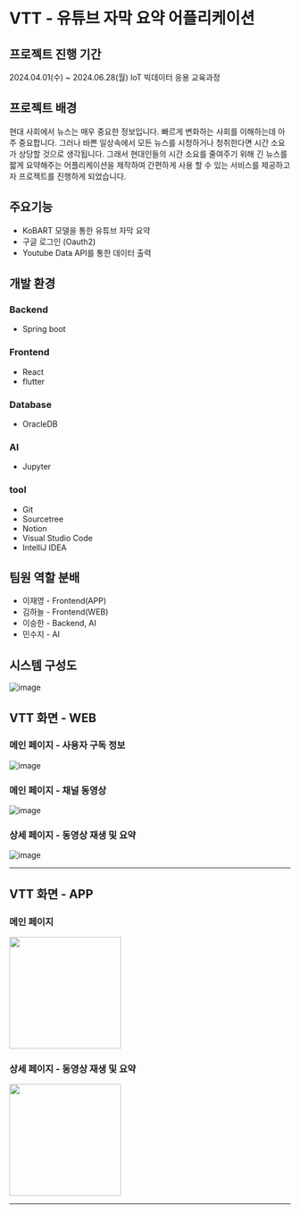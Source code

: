 # VTT - 유튜브 자막 요약 어플리케이션

## 프로젝트 진행 기간
2024.04.01(수) ~ 2024.06.28(월)
IoT 빅데이터 응용 교육과정

## 프로젝트 배경
현대 사회에서 뉴스는 매우 중요한 정보입니다. 빠르게 변화하는 사회를 이해하는데 아주 중요합니다. 그러나 바쁜 일상속에서 모든 뉴스를 시청하거나 청취한다면 시간 소요가 상당할 것으로 생각됩니다. 그래서 현대인들의 시간 소요를 줄여주기 위해 긴 뉴스를 짧게 요약해주는 어플리케이션을 제작하여 간편하게 사용 할 수 있는 서비스를 제공하고자 프로젝트를 진행하게 되었습니다.

## 주요기능
- KoBART 모델을 통한 유튜브 자막 요약
- 구글 로그인 (Oauth2)
- Youtube Data API를 통한 데이터 출력
  
## 개발 환경
### Backend 
- Spring boot
### Frontend 
- React
- flutter
### Database 
- OracleDB
### AI
- Jupyter
### tool 
- Git
- Sourcetree
- Notion
- Visual Studio Code
- IntelliJ IDEA

## 팀원 역할 분배
- 이재영 - Frontend(APP)
- 김하늘 - Frontend(WEB)
- 이승한 - Backend, AI
- 민수지 - AI
  
## 시스템 구성도
![image](https://github.com/user-attachments/assets/01091b47-aa2c-429a-9c66-2c7795d56e64)

## VTT 화면 - WEB

### 메인 페이지 - 사용자 구독 정보
![image](https://github.com/user-attachments/assets/bc15287b-4d40-4430-9e93-a42f43e04794)

### 메인 페이지 - 채널 동영상
![image](https://github.com/user-attachments/assets/70b36f1a-8212-47cc-a9b7-35136b8dbcf7)

### 상세 페이지 - 동영상 재생 및 요약
![image](https://github.com/user-attachments/assets/825fa14f-5a8c-42f0-9e63-ff5073f8c4ae)

----------

## VTT 화면 - APP
### 메인 페이지
<p align="left">
  <img src="https://github.com/user-attachments/assets/ba74fb3e-ce94-464e-901e-eac066886334" width="200" />
</p>

### 상세 페이지 - 동영상 재생 및 요약
<p align="left">
  <img src="https://github.com/user-attachments/assets/2c57c0e9-0e03-457a-a46e-622e3252cdfe" width="200" />
</p>


----------
